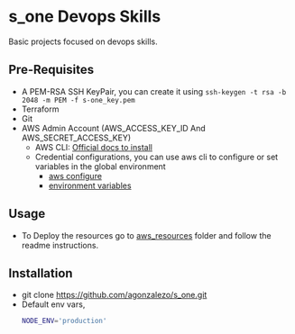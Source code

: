 # s_one Devops Skills
Basic projects focused on devops skills.

## Pre-Requisites
- A PEM-RSA SSH KeyPair, you can create it using `ssh-keygen -t rsa -b 2048 -m PEM -f s-one_key.pem`
- Terraform
- Git
- AWS Admin Account (AWS_ACCESS_KEY_ID And AWS_SECRET_ACCESS_KEY)
    - AWS CLI: [Official docs to install](https://docs.aws.amazon.com/cli/latest/userguide/getting-started-install.html#getting-started-install-instructions)
    - Credential configurations, you can use aws cli to configure or set variables in the global environment
        - [aws configure](https://docs.aws.amazon.com/cli/latest/userguide/getting-started-quickstart.html#getting-started-quickstart-new-command)
        - [environment variables](https://docs.aws.amazon.com/sdk-for-php/v3/developer-guide/guide_credentials_environment.html)

## Usage
- To Deploy the resources go to [aws_resources](./aws_resources/) folder and follow the readme instructions.

## Installation
- git clone https://github.com/agonzalezo/s_one.git
- Default env vars,
    ```bash
    NODE_ENV='production'
    ```